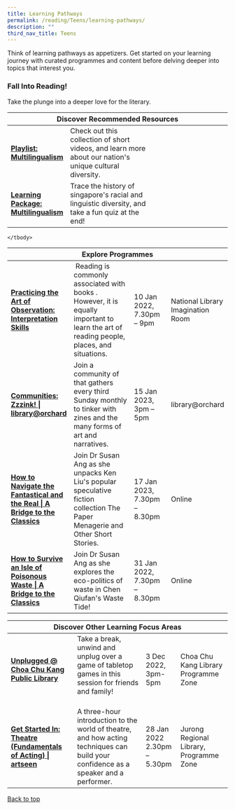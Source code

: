 ```yaml
---
title: Learning Pathways
permalink: /reading/Teens/learning-pathways/
description: ""
third_nav_title: Teens
---
```

Think of learning pathways as appetizers. Get started on your learning journey with curated programmes and content before delving deeper into topics that interest you.

<h3><b>Fall Into Reading!</b></h3>
Take the plunge into a deeper love for the literary.

<div class="horizontal-scroll margin--bottom--lg">
  <table class="generic-table">
    <thead>
      <tr>
        <th class="is-uppercase has-weight-normal" colspan="4">Discover Recommended Resources</th>
      </tr>
    </thead>
    <tbody>
      <tr>
        <td style="width: 20%;"><a target="_blank" href= "/reading/teens/content"><b>Playlist: Multilingualism</b></a></td>
        <td style="width: 40%;">Check out this collection of short videos, and learn more about our nation's unique cultural diversity.</td>
        <td></td>
        <td> </td>
    </tr>
			      <tr>
        <td style="width: 20%;"><a target="_blank" href= "/reading/teens/content"><b>Learning Package: Multilingualism</b></a></td>
        <td style="width: 40%;">Trace the history of singapore's racial and linguistic diversity, and take a fun quiz at the end! </td>
        <td style="width: 20%;"> </td>
        <td style="width: 20%;"> </td>
      </tr>
			
			
 </tbody>
  </table>
</div>

<div class="horizontal-scroll margin--bottom--lg">
  <table class="generic-table">
    <thead>
      <tr>
        <th class="is-uppercase has-weight-normal" colspan="4">Explore Programmes</th>
      </tr>
    </thead>
    <tbody>
				<tr>
<td><a target="_blank" href="https://www.eventbrite.sg/e/practicing-the-art-of-observation-interpretation-skills-tickets-474425097237"><b>Practicing the Art of Observation: Interpretation Skills</b></a></td>
        <td> Reading is commonly associated with books . However, it is equally important to learn the art of reading people, places, and situations.
        </td><td>10 Jan 2022, <br>7.30pm – 9pm</td>
        <td>National Library Imagination Room </td>
      </tr>
      <tr>
        <td style="width: 20%;"><a target="_blank" href="https://www.eventbrite.sg/e/communities-zzzink-libraryorchard-registration-432420851407"><b>Communities: Zzzink! | library@orchard</b></a></td>
        <td style="width: 40%;">Join a community of that gathers every third Sunday monthly to tinker with zines and the many forms of art and narratives. </td>
        <td style="width: 20%;">15 Jan 2023,
<br>3pm – 5pm</td>
        <td style="width: 20%;">library@orchard</td>
      </tr>
<tr>
<td><a target="_blank" href="https://www.eventbrite.sg/e/how-to-navigate-the-fantastical-and-the-real-a-bridge-to-the-classics-tickets-472429207477"><b>How to Navigate the Fantastical and the Real | A Bridge to the Classics
</b></a></td>
        <td> Join Dr Susan Ang as she unpacks Ken Liu's popular speculative fiction collection The Paper Menagerie and Other Short Stories.
	</td><td>17 Jan 2023, <br>
7.30pm – 8.30pm
	</td>
        <td>Online</td>
      </tr>
<tr>
<td><a target="_blank" href="https://www.eventbrite.sg/e/how-to-survive-an-isle-of-poisonous-waste-a-bridge-to-the-classics-tickets-473207535477"><b>How to Survive an Isle of Poisonous Waste | A Bridge to the Classics</b></a></td>
        <td> Join Dr Susan Ang as she explores the eco-politics of waste in Chen Qiufan's Waste Tide!</td>
	<td>31 Jan 2022, <br>7.30pm – 8.30pm</td>
        <td>Online</td>
      </tr>

    </tbody>
  </table>
</div>

<div class="horizontal-scroll margin--bottom--lg">
  <table class="generic-table">
    <thead>
      <tr>
        <th class="is-uppercase has-weight-normal" colspan="4">Discover Other Learning Focus Areas</th>
      </tr>
    </thead>
    <tbody>
<tr>
<td><a target="_blank" href="https://www.eventbrite.sg/e/unplugged-choa-chu-kang-public-library-tickets-479793905487" ><b>Unplugged @ Choa Chu Kang Public Library</b></a></td>
	<td>Take a break, unwind and unplug over a game of tabletop games in this session for friends and family!<br><br>
        </td><td>3 Dec 2022, <br>
3pm-5pm</td>
        <td>Choa Chu Kang Library Programme Zone</td>
      </tr>
<tr>
        <td><a target="_blank" href="https://www.eventbrite.sg/e/get-started-in-theatre-fundamentals-of-acting-artseen-tickets-461647148047"><b>Get Started In: Theatre (Fundamentals of Acting) | artseen
</b></a></td>
        <td>A three-hour introduction to the world of theatre, and how acting techniques can build your confidence as a speaker and a performer.</td>
        <td>
			 28 Jan 2022 <br>2.30pm – 5.30pm</td>
        <td>Jurong Regional Library, <br>Programme Zone</td>
      </tr>
    </tbody>
  </table>
</div>
<p class="has-text-right margin--top--xl"><a href="#main-content">Back to top</a></p>